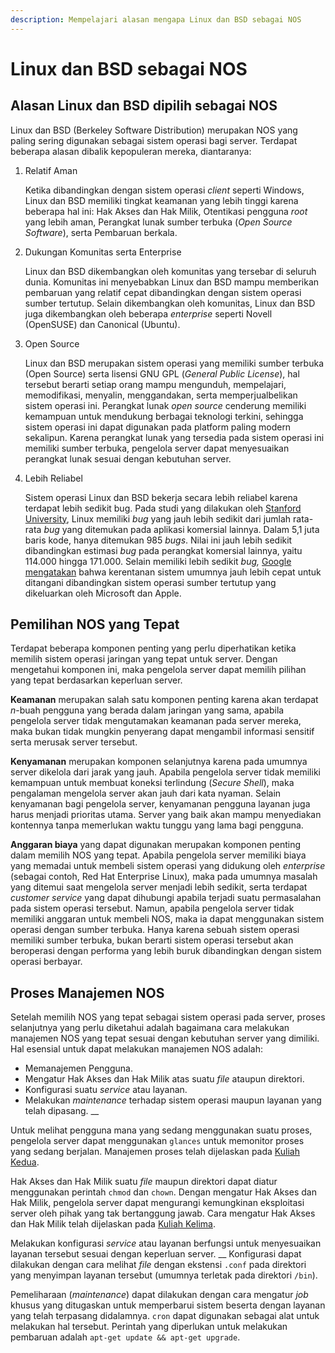 ```yaml
---
description: Mempelajari alasan mengapa Linux dan BSD sebagai NOS
---
```


# Linux dan BSD sebagai NOS

## Alasan Linux dan BSD dipilih sebagai NOS

Linux dan BSD (Berkeley Software Distribution) merupakan NOS yang paling sering digunakan sebagai sistem operasi bagi server. Terdapat beberapa alasan dibalik kepopuleran mereka, diantaranya:&#x20;

1.  Relatif Aman

    Ketika dibandingkan dengan sistem operasi _client_ seperti Windows, Linux dan BSD memiliki tingkat keamanan yang lebih tinggi karena beberapa hal ini: Hak Akses dan Hak Milik, Otentikasi pengguna _root_ yang lebih aman, Perangkat lunak sumber terbuka (_Open Source Software_), serta Pembaruan berkala.   &#x20;
2.  Dukungan Komunitas serta Enterprise

    Linux dan BSD dikembangkan oleh komunitas yang tersebar di seluruh dunia. Komunitas ini menyebabkan Linux dan BSD mampu memberikan pembaruan yang relatif cepat dibandingkan dengan sistem operasi sumber tertutup. Selain dikembangkan oleh komunitas, Linux dan BSD juga dikembangkan oleh beberapa _enterprise_ seperti Novell (OpenSUSE) dan Canonical (Ubuntu).&#x20;
3.  Open Source

    Linux dan BSD merupakan sistem operasi yang memiliki sumber terbuka (Open Source) serta lisensi GNU GPL (_General Public License_), hal tersebut berarti setiap orang mampu mengunduh, mempelajari, memodifikasi, menyalin, menggandakan, serta memperjualbelikan sistem operasi ini. Perangkat lunak _open source_ cenderung memiliki kemampuan untuk mendukung berbagai teknologi terkini, sehingga sistem operasi ini dapat digunakan pada platform paling modern sekalipun. Karena perangkat lunak yang tersedia pada sistem operasi ini memiliki sumber terbuka, pengelola server dapat menyesuaikan perangkat lunak sesuai dengan kebutuhan server.
4.  Lebih Reliabel

    Sistem operasi Linux dan BSD bekerja secara lebih reliabel karena terdapat lebih sedikit bug. Pada studi yang dilakukan oleh [Stanford University](https://www.wired.com/2004/12/linux-fewer-bugs-than-rivals/), Linux memiliki _bug_ yang jauh lebih sedikit dari jumlah rata-rata _bug_ yang ditemukan pada aplikasi komersial lainnya. Dalam 5,1 juta baris kode, hanya ditemukan 985 _bugs_. Nilai ini jauh lebih sedikit dibandingkan estimasi _bug_ pada perangkat komersial lainnya, yaitu 114.000 hingga 171.000. Selain memiliki lebih sedikit _bug,_ [Google mengatakan](https://www.zdnet.com/article/google-project-zero-finds-linux-developers-patch-security-holes-faster-than-anyone-else/) bahwa kerentanan sistem umumnya jauh lebih cepat untuk ditangani dibandingkan sistem operasi sumber tertutup yang dikeluarkan oleh Microsoft dan Apple.

## Pemilihan NOS yang Tepat

Terdapat beberapa komponen penting yang perlu diperhatikan ketika memilih sistem operasi jaringan yang tepat untuk server. Dengan mengetahui komponen ini, maka pengelola server dapat memilih pilihan yang tepat berdasarkan keperluan server.&#x20;

**Keamanan** merupakan salah satu komponen penting karena akan terdapat _n_-buah pengguna yang berada dalam jaringan yang sama, apabila pengelola server tidak mengutamakan keamanan pada server mereka, maka bukan tidak mungkin penyerang dapat mengambil informasi sensitif serta merusak server tersebut.

**Kenyamanan** merupakan komponen selanjutnya karena pada umumnya server dikelola dari jarak yang jauh. Apabila pengelola server tidak memiliki kemampuan untuk membuat koneksi terlindung (_Secure Shell_), maka pengalaman mengelola server akan jauh dari kata nyaman. Selain kenyamanan bagi pengelola server, kenyamanan pengguna layanan juga harus menjadi prioritas utama. Server yang baik akan mampu menyediakan kontennya tanpa memerlukan waktu tunggu yang lama bagi pengguna.

**Anggaran biaya** yang dapat digunakan merupakan komponen penting dalam memilih NOS yang tepat. Apabila pengelola server memiliki biaya yang memadai untuk membeli sistem operasi yang didukung oleh _enterprise_ (sebagai contoh, Red Hat Enterprise Linux)_,_ maka pada umumnya masalah yang ditemui saat mengelola server menjadi lebih sedikit, serta terdapat _customer service_ yang dapat dihubungi apabila terjadi suatu permasalahan pada sistem operasi tersebut. Namun, apabila pengelola server tidak memiliki anggaran untuk membeli NOS, maka ia dapat menggunakan sistem operasi dengan sumber terbuka. Hanya karena sebuah sistem operasi memiliki sumber terbuka, bukan berarti sistem operasi tersebut akan beroperasi dengan performa yang lebih buruk dibandingkan dengan sistem operasi berbayar.&#x20;

## Proses Manajemen NOS

Setelah memilih NOS yang tepat sebagai sistem operasi pada server, proses selanjutnya yang perlu diketahui adalah bagaimana cara melakukan manajemen NOS yang tepat sesuai dengan kebutuhan server yang dimiliki. Hal esensial untuk dapat melakukan manajemen NOS adalah:

* Memanajemen Pengguna.
* Mengatur Hak Akses dan Hak Milik atas suatu _file_ ataupun direktori.
* Konfigurasi suatu _service_ atau layanan.
* Melakukan _maintenance_ terhadap sistem operasi maupun layanan yang telah dipasang. __&#x20;

Untuk melihat pengguna mana yang sedang menggunakan suatu proses, pengelola server dapat menggunakan `glances` untuk memonitor proses yang sedang berjalan. Manajemen proses telah dijelaskan pada [Kuliah Kedua](broken-reference).

Hak Akses dan Hak Milik suatu _file_ maupun direktori dapat diatur menggunakan perintah `chmod` dan `chown`. Dengan mengatur Hak Akses dan Hak Milik, pengelola server dapat mengurangi kemungkinan eksploitasi server oleh pihak yang tak bertanggung jawab. Cara mengatur Hak Akses dan Hak Milik telah dijelaskan pada [Kuliah Kelima](broken-reference).

Melakukan konfigurasi _service_ atau layanan berfungsi untuk menyesuaikan layanan tersebut sesuai dengan keperluan server. __ Konfigurasi dapat dilakukan dengan cara melihat _file_ dengan ekstensi `.conf` pada direktori yang menyimpan layanan tersebut (umumnya terletak pada direktori `/bin`).

Pemeliharaan (_maintenance_) dapat dilakukan dengan cara mengatur _job_ khusus yang ditugaskan untuk memperbarui sistem beserta dengan layanan yang telah terpasang didalamnya. `cron` dapat digunakan sebagai alat untuk melakukan hal tersebut. Perintah yang diperlukan untuk melakukan pembaruan adalah `apt-get update && apt-get upgrade`.
